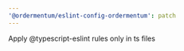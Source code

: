 ```yaml
---
'@ordermentum/eslint-config-ordermentum': patch
---
```


Apply @typescript-eslint rules only in ts files
